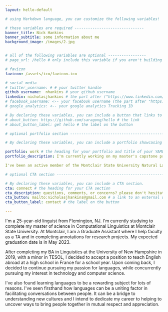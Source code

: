 ```yaml
---
layout: hello-default

# using Markdown language, you can customize the following variables!

# these variables are required -------------------------------
banner_title: Nick Hankins
banner_subtitle: some information about me
background_image: /images/2.jpg


# all of the following variables are optional -----------------
# page_url: /hello # only include this variable if you aren't building the page to your primary domain 

# favicon
favicon: /assets/ico/favicon.ico

# social media
# twitter_username: # # your twitter handle
github_username:  nhankins # your github username
linkedin: nicholasjhankins # the part after ("https://www.linkedin.com/in/...")
# facebook_username: <-- your facebook username (the part after "https://www.facebook.com/...")
# google_analytics: <-- your google analytics Tracking ID

# By declaring these variables, you can include a button that links to an external website or to media.
# about_button: https://github.com/saragong/hello # the link
# about_button_label: get hello # the label on the button

# optional portfolio section ------------------------------------------

# By declaring these variables, you can include a portfolio showcasing your work and organize your portfolio's items into a custom layout, all without adding any CSS. In addition, you must 1) create an HTML file in the_includes folder for each project with the text you'd like to display, and 2) create a YAML file in the _data folder describing the order in which each project should be shown and categorized. See `/includes/example.html` and `/_data/work.yml` for examples.

portfolio: work # the heading for your portfolio and title of your YAML file
portfolio_description: I'm currently working on my master's capstone project which involves looking for specific influential linguistic features by analyzing the cross-lingual transfer of contextualized word embeddings with mBERT. The code and paper will be presented, completed, and uploaded on my Github by the end of my last semester (May 2023). Please feel free to follow my Github link at the bottom of this webpage for my growing portolio of projects.

I've been an active member of the Montclair State University Natural Language Processing Lab where I've been assisting faculty and other Graduate Assistants with research. More specifically, my contributions have included annotation of English data and title creation suggestions. # a description to be desplayed below the heading and above the content

# optional CTA section --------------------------------------------------

# By declaring these variables, you can include a CTA section.
cta: connect # the heading for your CTA section
cta_description: questions, comments, or concerns? please don't hesitate to reach out. # a description to be desplayed below the heading and above the content
cta_button: mailto:nicholasjhankins@gmail.com # a link to an external website or to media
cta_button_label: contact # the label on the button

---			
```

[//]: # (write a bit about yourself here)

I'm a 25-year-old linguist from Flemington, NJ. I'm currently studying to complete my master of science in Computational Linguistics at Montclair State University. At Montclair, I am a Graduate Assistant where I help faculty as a TA and in completing annotations for research projects. My expected graduation date is in May 2023.

 After completing my BA in Linguistics at the University of New Hampshire in 2019, with a minor in TESOL, I decided to accept a position to teach English abroad at a high school in France for a school year.  Upon coming back, I decided to continue pursuing my passion for languages, while concurrently pursuing my interest in technology and computer science.

I've also found learning languages to be a rewarding subject for lots of reasons. I've seen firsthand how languages can be a uniting factor in facilitating conversations between people. It can be a bridge to understanding new cultures and I intend to dedicate my career to helping to uncover ways to bring people together in mutual respect and appreciation.



